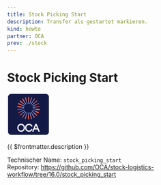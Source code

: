```yaml
---
title: Stock Picking Start
description: Transfer als gestartet markieren.
kind: howto
partner: OCA
prev: ./stock
---
```


# Stock Picking Start

![icon_oca_app](attachments/icon_oca_app.png)

{{ $frontmatter.description }}

Technischer Name: `stock_picking_start`\
Repository: <https://github.com/OCA/stock-logistics-workflow/tree/16.0/stock_picking_start>

